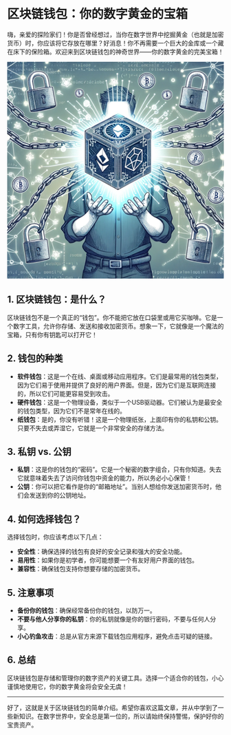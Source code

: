 # 区块链钱包：你的数字黄金的宝箱

嗨，亲爱的探险家们！你是否曾经想过，当你在数字世界中挖掘黄金（也就是加密货币）时，你应该将它存放在哪里？好消息！你不再需要一个巨大的金库或一个藏在床下的保险箱。欢迎来到区块链钱包的神奇世界——你的数字黄金的完美宝箱！

![indicative](images/indicative.png)

## 1. 区块链钱包：是什么？

区块链钱包不是一个真正的“钱包”。你不能把它放在口袋里或用它买咖啡。它是一个数字工具，允许你存储、发送和接收加密货币。想象一下，它就像是一个魔法的宝箱，只有你有钥匙可以打开它！

## 2. 钱包的种类

- **软件钱包**：这是一个在线、桌面或移动应用程序。它们是最常用的钱包类型，因为它们易于使用并提供了良好的用户界面。但是，因为它们是互联网连接的，所以它们可能更容易受到攻击。
- **硬件钱包**：这是一个物理设备，类似于一个USB驱动器。它们被认为是最安全的钱包类型，因为它们不是常年在线的。
- **纸钱包**：是的，你没有听错！这是一个物理纸张，上面印有你的私钥和公钥。只要不失去或弄湿它，它就是一个非常安全的存储方法。

## 3. 私钥 vs. 公钥

- **私钥**：这是你的钱包的“密码”。它是一个秘密的数字组合，只有你知道。失去它就意味着失去了访问你钱包中资金的能力，所以务必小心保管！
- **公钥**：你可以把它看作是你的“邮箱地址”。当别人想给你发送加密货币时，他们会发送到你的公钥地址。

## 4. 如何选择钱包？

选择钱包时，你应该考虑以下几点：

- **安全性**：确保选择的钱包有良好的安全记录和强大的安全功能。
- **易用性**：如果你是初学者，你可能想要一个有友好用户界面的钱包。
- **兼容性**：确保钱包支持你想要存储的加密货币。

## 5. 注意事项

- **备份你的钱包**：确保经常备份你的钱包，以防万一。
- **不要与他人分享你的私钥**：你的私钥就像是你的银行密码，不要与任何人分享。
- **小心钓鱼攻击**：总是从官方来源下载钱包应用程序，避免点击可疑的链接。

## 6. 总结

区块链钱包是存储和管理你的数字资产的关键工具。选择一个适合你的钱包，小心谨慎地使用它，你的数字黄金将会安全无虞！

---

好了，这就是关于区块链钱包的简单介绍。希望你喜欢这篇文章，并从中学到了一些新知识。在数字世界中，安全总是第一位的，所以请始终保持警惕，保护好你的宝贵资产。
